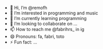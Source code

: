- 👋 Hi, I’m @remofh
- 👀 I’m interested in programming and music
- 🌱 I’m currently learning programming
- 💞️ I’m looking to collaborate on ...
- 📫 How to reach me @fabrihrs_ in ig
- 😄 Pronouns: fa, fabri, toto
- ⚡ Fun fact: ...

<!---
remofh/remofh is a ✨ special ✨ repository because its `README.md` (this file) appears on your GitHub profile.
You can click the Preview link to take a look at your changes.
--->
